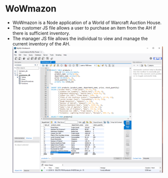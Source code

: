 # WoWmazon

* WoWmazon is a Node application of a World of Warcraft Auction House.
* The customer JS file allows a user to purchase an item from the AH if there is sufficient inventory.
* The manager JS file allows the individual to view and manage the current inventory of the AH.![Alt text](/screenshots/workbenchpic.png)
